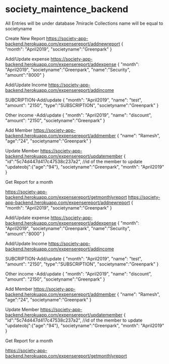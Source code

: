 # society_maintence_backend

All Entries will be under database 7miracle
Collections name will be equal to societyname

Create New Report
https://society-app-backend.herokuapp.com/expensereport/addnewreport
{	
	"month": "April2019",
    "societyname":"Greenpark"
}

Add/Update expense
https://society-app-backend.herokuapp.com/expensereport/addexpense
{
	"month": "April2019",
	"societyname":"Greenpark",
	"name":"Security",
	"amount":"8000"
}

Add/Update Income
https://society-app-backend.herokuapp.com/expensereport/addincome

SUBCRIPTION-Add/update
{
	"month": "April2019",
	"name": "test",
	"amount": "2150",
	"type":"SUBSCRIPTION",
	"societyname":"Greenpark"
}

Other income -Add/update
{
	"month": "April2019",
	"name": "discount",
	"amount": "2150",
	"societyname":"Greenpark"
}

Add Member
https://society-app-backend.herokuapp.com/expensereport/addmember
{
    "name": "Ramesh",
    "age":"24",
    "societyname":"Greenpark"
}

Update Member
https://society-app-backend.herokuapp.com/expensereport/updatemember
{
	"id":"5c74d447d417c47538c237a2", //id of the member to update
	"updateobj":{"age":"94"}, 
	"societyname":"Greenpark",
	"month": "April2019"
}

Get Report for a month

https://society-app-backend.herokuapp.com/expensereport/getmonthlyreport
https://society-app-backend.herokuapp.com/expensereport/addnewreport
{	
	"month": "April2019",
    "societyname":"Greenpark"
}

Add/Update expense
https://society-app-backend.herokuapp.com/expensereport/addexpense
{
	"month": "April2019",
	"societyname":"Greenpark",
	"name":"Security",
	"amount":"8000"
}

Add/Update Income
https://society-app-backend.herokuapp.com/expensereport/addincome

SUBCRIPTION-Add/update
{
	"month": "April2019",
	"name": "test",
	"amount": "2150",
	"type":"SUBSCRIPTION",
	"societyname":"Greenpark"
}

Other income -Add/update
{
	"month": "April2019",
	"name": "discount",
	"amount": "2150",
	"societyname":"Greenpark"
}

Add Member
https://society-app-backend.herokuapp.com/expensereport/addmember
{
    "name": "Ramesh",
    "age":"24",
    "societyname":"Greenpark"
}

Update Member
https://society-app-backend.herokuapp.com/expensereport/updatemember
{
	"id":"5c74d447d417c47538c237a2", //id of the member to update
	"updateobj":{"age":"94"}, 
	"societyname":"Greenpark",
	"month": "April2019"
}

Get Report for a month

https://society-app-backend.herokuapp.com/expensereport/getmonthlyreport
